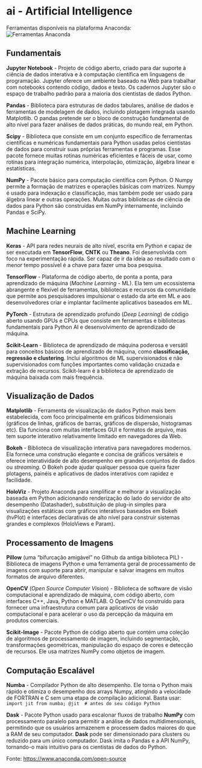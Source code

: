 # ai - Artificial Intelligence

Ferramentas disponíveis na plataforma Anaconda: 
![Ferramentas Anaconda](https://www.anaconda.com/imager/assetsdo/Products/8031/open-source-logos2x_680db6b6f11f9cc710dd7defae241cd3.png)

## Fundamentais
**Jupyter Notebook** - Projeto de código aberto, criado para dar suporte à ciência de dados interativa e à computação científica em linguagens de programação. Jupyter oferece um ambiente baseado na Web para trabalhar com notebooks contendo código, dados e texto. Os cadernos Jupyter são o espaço de trabalho padrão para a maioria dos cientistas de dados Python.

**Pandas** - Biblioteca para estruturas de dados tabulares, análise de dados e ferramentas de modelagem de dados, incluindo plotagem integrada usando Matplotlib. O pandas pretende ser o bloco de construção fundamental de alto nível para fazer análises de dados práticas, do mundo real, em Python.

**Scipy** - Biblioteca que consiste em um conjunto específico de ferramentas científicas e numéricas fundamentais para Python usadas pelos cientistas de dados para construir suas próprias ferramentas e programas. Esse pacote fornece muitas rotinas numéricas eficientes e fáceis de usar, como rotinas para integração numérica, interpolação, otimização, álgebra linear e estatísticas.

**NumPy** - Pacote básico para computação científica com Python. O Numpy permite a formação de matrizes e operações básicas com matrizes. Numpy é usado para indexação e classificação, mas também pode ser usado para álgebra linear e outras operações. Muitas outras bibliotecas de ciência de dados para Python são construídas em NumPy internamente, incluindo Pandas e SciPy.

## Machine Learning
**Keras** - API para redes neurais de alto nível, escrita em Python e capaz de ser executada em **TensorFlow**, **CNTK** ou **Theano**. Foi desenvolvida com foco na  experimentação rápida. Ser capaz de ir da ideia ao resultado com o menor tempo possível é a chave para fazer uma boa pesquisa.

**TensorFlow** - Plataforma de código aberto, de ponta a ponta, para aprendizado de máquina (*Machine Learning* - ML). Ela tem um ecossistema abrangente e flexível de ferramentas, bibliotecas e recursos da comunidade que permite aos pesquisadores impulsionar o estado da arte em ML e aos desenvolvedores criar e implantar facilmente aplicativos baseados em ML.

**PyTorch** - Estrutura de aprendizado profundo (*Deep Learning*) de código aberto usando GPUs e CPUs que consiste em ferramentas e bibliotecas fundamentais para Python AI e desenvolvimento de aprendizado de máquina.

**Scikit-Learn** - Biblioteca de aprendizado de máquina poderosa e versátil para conceitos básicos de aprendizado de máquina, como **classificação, regressão e clustering**. Inclui algoritmos de ML supervisionados e não supervisionados com funções importantes como validação cruzada e extração de recursos. Scikit-learn é a biblioteca de aprendizado de máquina baixada com mais frequência.

## Visualização de Dados
**Matplotlib** - Ferramenta de visualização de dados Python mais bem estabelecida, com foco principalmente em gráficos bidimensionais (gráficos de linhas, gráficos de barras, gráficos de dispersão, histogramas etc). Ela funciona com muitas interfaces GUI e formatos de arquivo, mas tem suporte interativo relativamente limitado em navegadores da Web.

**Bokeh** -  Biblioteca de visualização interativa para navegadores modernos. Ela fornece uma construção elegante e concisa de gráficos versáteis e oferece interatividade de alto desempenho em grandes conjuntos de dados ou *streaming*. O Bokeh pode ajudar qualquer pessoa que queira fazer plotagens, painéis e aplicativos de dados interativos com rapidez e facilidade.

**HoloViz** - Projeto Anaconda para simplificar e melhorar a visualização baseada em Python adicionando renderização do lado do servidor de alto desempenho (Datashader), substituição de plug-in simples para visualizações estáticas com gráficos interativos baseados em Bokeh (hvPlot) e interfaces declarativas de alto nível para construir sistemas grandes e complexos (HoloViews e Param).

## Processamento de Imagens
**Pillow** (uma “bifurcação amigável” no Github da antiga biblioteca PIL) - Biblioteca de imagens Python e uma ferramenta geral de processamento de imagens com suporte para abrir, manipular e salvar imagens em muitos formatos de arquivo diferentes.

**OpenCV** (*Open Source Computer Vision*) - Biblioteca de software de visão computacional e aprendizado de máquina, com código aberto, com interfaces C++, Java, Python e MATLAB. O OpenCV foi construído para fornecer uma infraestrutura comum para aplicativos de visão computacional e para acelerar o uso da percepção da máquina em produtos comerciais.

**Scikit-Image** - Pacote Python de código aberto que contém uma coleção de algoritmos de processamento de imagem, incluindo segmentação, transformações geométricas, manipulação do espaço de cores e detecção de recursos. Ele usa matrizes NumPy como objetos de imagem.

## Computação Escalável
**Numba** - Compilador Python de alto desempenho. Ele torna o Python mais rápido e otimiza o desempenho dos arrays Numpy, atingindo a velocidade de FORTRAN e C sem uma etapa de compilação adicional. Basta usar: ```import jit from numba; @jit  # antes do seu código Python```

**Dask** - Pacote Python usado para escalonar fluxos de trabalho **NumPy** com processamento paralelo para permitir a análise de dados multidimensionais, permitindo que os usuários armazenem e processem dados maiores do que a RAM de seu computador. **Dask** pode ser dimensionado para clusters ou reduzido para um único computador. Dask imita o Pandas e a API NumPy, tornando-o mais intuitivo para os cientistas de dados do Python.

Fonte: https://www.anaconda.com/open-source


